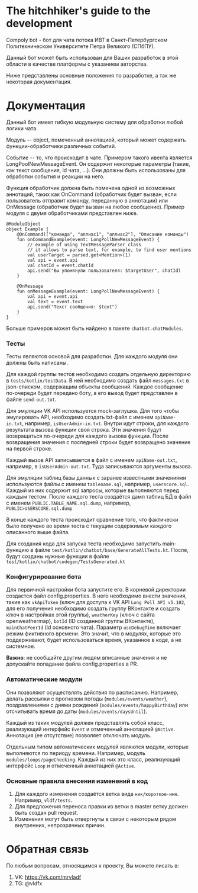 # The hitchhiker's guide to the development
Compoly bot - бот для чата потока ИВТ в Санкт-Петербургском Политехническом Университете Петра Великого (СПбПУ).

Данный бот может быть использован для Ваших разработок в этой области в качестве платформы с указанием авторства.

Ниже представлены основные положения по разработке, а так же некоторая документация.

# Документация
Данный бот имеет гибкую модульную систему для обработки любой логики чата.

Модуль -- object, помеченный аннотацией, который может содержать функции-обработчики различных событий.

Событие -- то, что происходит в чате. Примером такого ивента является LongPoolNewMessageEvent.
Он содержит некоторые параметры (такие, как текст сообщения, id чата, ...). Они должны быть использованы для
обработки события и реакции на него.

Функция обработчик должна быть помечена одной из возможных аннотаций, таких как OnCommand
(обработчик будет вызван, если пользователь отправит команду, переданную в аннотации) или OnMessage
(обработчик будет вызван на любое сообщение). Пример модуля с двумя обработчиками представлен ниже.

    @ModuleObject
    object Example {
        @OnCommand(["команда", "аллиас1", "аллиас2"], "Описание команды")
        fun onCommandExample(event: LongPollNewMessageEvent) {
            // example of using TextMessageParser class
            // it allows to parse text, for example, to find user mentions 
            val userTarget = parsed.get<Mention>(1)
            val api = event.api
            val chatId = event.chatId
            api.send("Вы упомянули пользователя: $targetUser", chatId)
        }
        
        @OnMessage
        fun onMessageExample(event: LongPollNewMessageEvent) {
            val api = event.api
            val text = event.text
            api.send("Текст сообщения: $text")
        }
    }
Больше примеров может быть найдено в пакете `chatbot.chatModules`.

### Тесты
Тесты являются основой для разработки. Для каждого модуля они должны быть написаны.

Для каждой группы тестов необходимо создать отдельную директорию в `tests/kotlin/testData`. В ней необходимо
создать файл `messages.txt` в json-списком, содержащим объекты сообщений. Каждое сообщение по-очереди будет передано боту,
а его вывод будет представлен в файле `send-out.txt`.

Для эмуляции VK API используется mock-заглушка. Для того чтобы эмулировать API, необходимо создать txt-файл
с именем `apiName-in.txt`, например, `isUserAdmin-in.txt`. Внутри идут строки, для каждого результата вызова функции
своя строка. Эти значения будут возвращаться по-очереди для каждого вызова функции. После возвращения
значения с последней строки будет возвращено значение на первой строке.

Каждый вызов API записывается в файл с именем `apiName-out.txt`, например, в `isUserAdmin-out.txt`. Туда записываются
аргументы вызова.

Для эмуляции таблиц базы данных с заранее известными значениями используются файлы с именем
`tablename.sql`, например, `userscore.sql`. Каждый из них содержит sql запросы, которые выполняются перед
каждым тестом. После каждого теста создаётся дамп таблиц БД в файл с именем `PUBLIC.TABLE_NAME.sql.dump`, например,
`PUBLIC>USERSCORE.sql.dump`

В конце каждого теста происходит сравнение того, что фактически было получено во время теста с текущим содержимым
каждого описанного выше файла.

Для создания кода для запуска теста необходимо запустить main-функцию в файле `test/kotlin/chatbot/base/GenerateAllTests.kt`.
После, будут созданы нужные функции в файле `test/kotlin/chatbot/codegen/TestsGenerated.kt`

### Конфигурирование бота
Для первичной настройки бота запустите его. В корневой директории создастся файл config.properties. В него необходимо
внести значения, такие как `vkApiToken` (ключ для доступа к VK API `Long Poll API v5.102`, для его получения необходимо создать
группу ВКонтакте и создать ключ в настройках этой группы), `weatherKey` (ключ с сайта openweathermap), `botId` (ID
созданной группы ВКонтакте), `mainChatPeerId` (id основного чата). Параметр `useDebugTime` включает режим фиктивного
времени. Это значит, что в модулях, которые это поддерживают, будет использоваться время, указанное в коде, а не
системное.

**Важно**: не сообщайте другим людям вписанные значения и не допускайте попадание файла config.properties в PR.


### Автоматические модули
Они позволяют осуществлять действия по расписанию. Например, делать рассылки с прогнозом погоды
(`modules/events/weather`), поздравлениями с днями рождений (`modules/events/happyBirthday`)
или отсчитывать время до даты (`modules/events/daysUntil`).

Каждый из таких модулей должен представлять собой класс, реализующий интерфейс `Event` и отмеченный аннотацией
`@Active`. Аннотация (ее отсутствие) позволяет отключать модуль.

Отдельным типом автоматических модулей являются модули, которые выполняются по периоду времени. Например, модуль
`modules/loops/pageChecking`. Каждый из них это класс, реализующий интерфейс `Loop` и отмеченный аннотацией `@Active`.

### Основные правила внесения изменений в код
1. Для каждого изменения создаётся ветка вида `ник/короткое-имя`. Например, `vldf/tests`.
2. Для предложения переноса правки из ветки в master ветку должен быть создан pull request.
3. Изменения могут быть отвергнуты в связи с некоторым рядом внутренних, непрозрачных причин.

# Обратная связь
По любым вопросам, относящимся к проекту, Вы можете писать в:
1. VK: https://vk.com/mrvladf
2. TG: @vldfx
